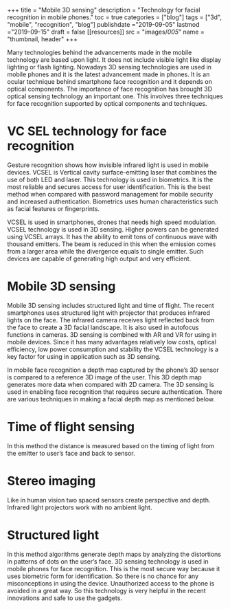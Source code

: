 +++
title = "Mobile 3D sensing"
description = "Technology for facial recognition in mobile phones."
toc = true
categories = ["blog"]
tags = ["3d", "mobile", "recognition", "blog"]
publishdate ="2019-09-05"
lastmod ="2019-09-15"
draft = false
[[resources]]
  src = "images/*005*"
  name = "thumbnail, header"
+++




Many technologies behind the advancements made in the mobile technology are based upon light. It does not include visible light like display lighting or flash lighting. Nowadays 3D sensing technologies are used in mobile phones and it is the latest advancement made in phones. It is an ocular technique behind smartphone face recognition and it depends on optical components. The importance of face recognition has brought 3D optical sensing technology an important one. This involves three techniques for face recognition supported by optical components and techniques. 

# VC SEL technology for face recognition

Gesture recognition shows how invisible infrared light is used in mobile devices. VCSEL is Vertical cavity surface-emitting laser that combines the use of both LED and laser. This technology is used in biometrics. It is the most reliable and secures access for user identification. This is the best method when compared with password management for mobile security and increased authentication. Biometrics uses human characteristics such as facial features or fingerprints. 

VCSEL is used in smartphones, drones that needs high speed modulation. VCSEL technology is used in 3D sensing. Higher powers can be generated using VCSEL arrays. It has the ability to emit tons of continuous wave with thousand emitters. The beam is reduced in this when the emission comes from a larger area while the divergence equals to single emitter. Such devices are capable of generating high output and very efficient.  

# Mobile 3D sensing

Mobile 3D sensing includes structured light and time of flight. The recent smartphones uses structured light with projector that produces infrared lights on the face. The infrared camera receives light reflected back from the face to create a 3D facial landscape. It is also used in autofocus functions in cameras. 3D sensing is combined with AR and VR for using in mobile devices. Since it has many advantages relatively low costs, optical efficiency, low power consumption and stability the VCSEL technology is a key factor for using in application such as 3D sensing. 

In mobile face recognition a depth map captured by the phone’s 3D sensor is compared to a reference 3D image of the user. This 3D depth map generates more data when compared with 2D camera. The 3D sensing is used in enabling face recognition that requires secure authentication. There are various techniques in making a facial depth map as mentioned below.

# Time of flight sensing

In this method the distance is measured based on the timing of light from the emitter to user’s face and back to sensor.

# Stereo imaging

Like in human vision two spaced sensors create perspective and depth. Infrared light projectors work with no ambient light. 

# Structured light

In this method algorithms generate depth maps by analyzing the distortions in patterns of dots on the user’s face. 
3D sensing technology is used in mobile phones for face recognition. This is the most secure way because it uses biometric form for identification. So there is no chance for any misconceptions in using the device. Unauthorized access to the phone is avoided in a great way. So this technology is very helpful in the recent innovations and safe to use the gadgets.
